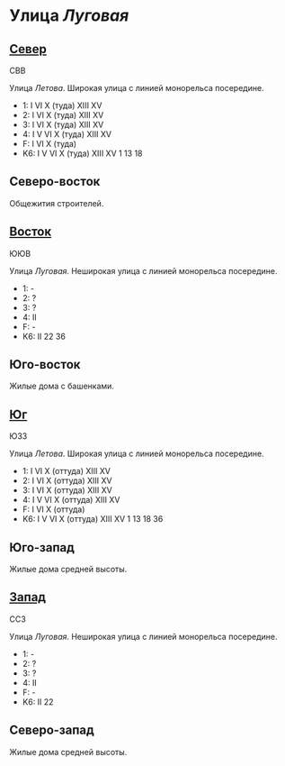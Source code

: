 # Улица *Луговая*

## [Север](./590060.md)

СВВ

Улица *Летова*.
Широкая улица с линией монорельса посередине.

* 1:    I   VI  X (туда)  XIII    XV
* 2:    I   VI  X (туда)  XIII    XV
* 3:    I   VI  X (туда)  XIII    XV
* 4:    I   V   VI  X (туда)  XIII    XV
* F:    I   VI  X (туда)
* K6:   I   V   VI  X (туда)  XIII    XV
        1   13  18

## Северо-восток

Общежития строителей.

## [Восток](./595065.md)

ЮЮВ

Улица *Луговая*.
Неширокая улица с линией монорельса посередине.

* 1:    -
* 2:    ?
* 3:    ?
* 4:    II
* F:    -
* K6:   II
        22  36

## Юго-восток

Жилые дома с башенками.

## [Юг](./590070.md)

ЮЗЗ

Улица *Летова*.
Широкая улица с линией монорельса посередине.

* 1:    I   VI  X (оттуда)  XIII    XV
* 2:    I   VI  X (оттуда)  XIII    XV
* 3:    I   VI  X (оттуда)  XIII    XV
* 4:    I   V   VI  X (оттуда)  XIII    XV
* F:    I   VI  X (оттуда)
* K6:   I   V   VI  X (оттуда)  XIII    XV
        1   13  18  36

## Юго-запад

Жилые дома средней высоты.

## [Запад](./585062.md)

ССЗ

Улица *Луговая*.
Неширокая улица с линией монорельса посередине.

* 1:    -
* 2:    ?
* 3:    ?
* 4:    II
* F:    -
* K6:   II
        22

## Северо-запад

Жилые дома средней высоты.
